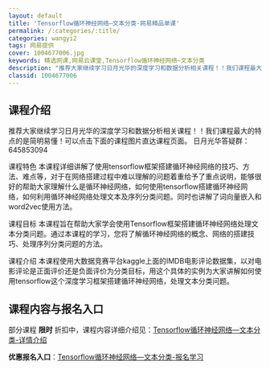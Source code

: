 ```yaml
---
layout: default
title: 'Tensorflow循环神经网络—文本分类-网易精品单课'
permalink: /:categories/:title/
categories: wangyi2
tags: 网易提供
cover: 1004677006.jpg
keywords: 精选网课,网易云课堂,Tensorflow循环神经网络—文本分类
description: "推荐大家继续学习日月光华的深度学习和数据分析相关课程！！我们课程最大的特点的是简明易懂！可以点击下面的课程图片直达课程页面。日月光华答疑群：645853094课程特色本课程详细讲解了使用te"
classid: 1004677006
---
```


## 课程介绍

推荐大家继续学习日月光华的深度学习和数据分析相关课程！！我们课程最大的特点的是简明易懂！可以点击下面的课程图片直达课程页面。
日月光华答疑群：645853094

课程特色
本课程详细讲解了使用tensorflow框架搭建循环神经网络的技巧、方法、难点等，对于在网络搭建过程中难以理解的问题着重给予了重点说明，能够很好的帮助大家理解什么是循环神经网络，如何使用tensorflow搭建循环神经网络，如何利用循环神经网络处理文本及序列分类问题。同时也讲解了词向量嵌入和word2vec使用方法。

课程目标
本课程旨在帮助大家学会使用Tensorflow框架搭建循环神经网络处理文本分类问题。通过本课程的学习，您将了解循环神经网络的概念、网络的搭建技巧、处理序列分类问题的方法。

课程介绍
本课程使用大数据竞赛平台kaggle上面的IMDB电影评论数据集，以对电影评论是正面评价还是负面评价为分类目标，用这个具体的实例为大家讲解如何使用tensorflow这个深度学习框架搭建循环神经网络，处理文本分类问题。

## 课程内容与报名入口

部分课程 **限时** 折扣中，课程内容详细介绍见：[Tensorflow循环神经网络—文本分类-详情介绍](https://study.163.com/course/introduction/1004677006.htm?share=1&shareId=1025206652&utm_campaign=share&utm_medium=iphoneShare&utm_source=&utm_u=1025206652)

**优惠报名入口**：[Tensorflow循环神经网络—文本分类-报名学习](https://study.163.com/course/introduction/1004677006.htm?share=1&shareId=1025206652&utm_campaign=share&utm_medium=iphoneShare&utm_source=&utm_u=1025206652)

